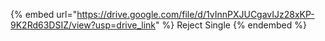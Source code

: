 {% embed url="https://drive.google.com/file/d/1vInnPXJUCgavIJz28xKP-9K2Rd63DSIZ/view?usp=drive_link" %} Reject Single {% endembed %}
